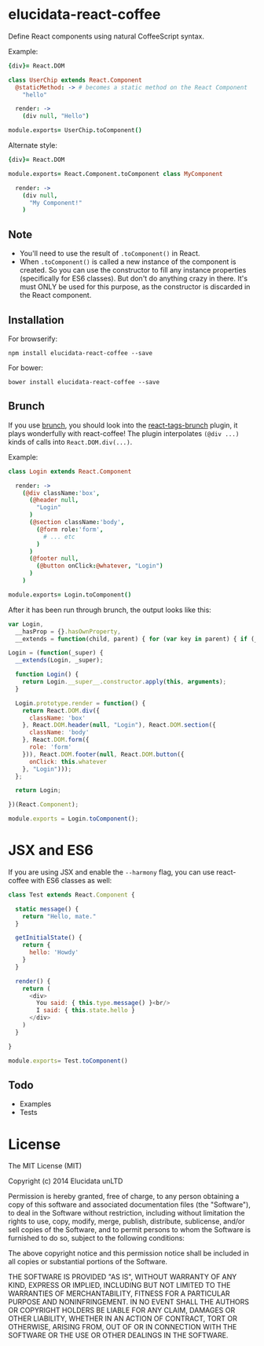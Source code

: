 # elucidata-react-coffee

Define React components using natural CoffeeScript syntax.

Example:

```coffeescript
{div}= React.DOM

class UserChip extends React.Component
  @staticMethod: -> # becomes a static method on the React Component
    "hello"

  render: ->
    (div null, "Hello")

module.exports= UserChip.toComponent()
```

Alternate style:

```coffeescript
{div}= React.DOM

module.exports= React.Component.toComponent class MyComponent

  render: ->
    (div null,
      "My Component!"
    )
```

## Note

* You'll need to use the result of `.toComponent()` in React.
* When `.toComponent()` is called a new instance of the component is created.
  So you can use the constructor to fill any instance properties (specifically
  for ES6 classes). But don't do anything crazy in there. It's must ONLY be
  used for this purpose, as the constructor is discarded in the React component.

## Installation

For browserify:

    npm install elucidata-react-coffee --save

For bower:

    bower install elucidata-react-coffee --save


## Brunch

If you use [brunch](http://brunch.io), you should look into
the [react-tags-brunch](https://github.com/elucidata/react-tags-brunch)
plugin, it plays wonderfully with react-coffee! The plugin
interpolates `(@div ...)` kinds of calls into `React.DOM.div(...)`. 

Example:

```coffeescript
class Login extends React.Component

  render: ->
    (@div className:'box',
      (@header null,
        "Login"
      )
      (@section className:'body',
        (@form role:'form',
          # ... etc
        )
      )
      (@footer null,
        (@button onClick:@whatever, "Login")
      )
    )

module.exports= Login.toComponent()
```

After it has been run through brunch, the output looks like this:

```javascript
var Login,
  __hasProp = {}.hasOwnProperty,
  __extends = function(child, parent) { for (var key in parent) { if (__hasProp.call(parent, key)) child[key] = parent[key]; } function ctor() { this.constructor = child; } ctor.prototype = parent.prototype; child.prototype = new ctor(); child.__super__ = parent.prototype; return child; };

Login = (function(_super) {
  __extends(Login, _super);

  function Login() {
    return Login.__super__.constructor.apply(this, arguments);
  }

  Login.prototype.render = function() {
    return React.DOM.div({
      className: 'box'
    }, React.DOM.header(null, "Login"), React.DOM.section({
      className: 'body'
    }, React.DOM.form({
      role: 'form'
    })), React.DOM.footer(null, React.DOM.button({
      onClick: this.whatever
    }, "Login")));
  };

  return Login;

})(React.Component);

module.exports = Login.toComponent();
```

# JSX and ES6

If you are using JSX and enable the `--harmony` flag, you can use react-coffee
with ES6 classes as well:

```javascript
class Test extends React.Component {

  static message() {
    return "Hello, mate."
  }

  getInitialState() {
    return {
      hello: 'Howdy'
    }
  }

  render() {
    return (
      <div>
        You said: { this.type.message() }<br/>
        I said: { this.state.hello }
      </div>
    )
  }

}

module.exports= Test.toComponent()
```

## Todo

- Examples
- Tests

# License

The MIT License (MIT)

Copyright (c) 2014 Elucidata unLTD

Permission is hereby granted, free of charge, to any person obtaining a copy
of this software and associated documentation files (the "Software"), to deal
in the Software without restriction, including without limitation the rights
to use, copy, modify, merge, publish, distribute, sublicense, and/or sell
copies of the Software, and to permit persons to whom the Software is
furnished to do so, subject to the following conditions:

The above copyright notice and this permission notice shall be included in all
copies or substantial portions of the Software.

THE SOFTWARE IS PROVIDED "AS IS", WITHOUT WARRANTY OF ANY KIND, EXPRESS OR
IMPLIED, INCLUDING BUT NOT LIMITED TO THE WARRANTIES OF MERCHANTABILITY,
FITNESS FOR A PARTICULAR PURPOSE AND NONINFRINGEMENT. IN NO EVENT SHALL THE
AUTHORS OR COPYRIGHT HOLDERS BE LIABLE FOR ANY CLAIM, DAMAGES OR OTHER
LIABILITY, WHETHER IN AN ACTION OF CONTRACT, TORT OR OTHERWISE, ARISING FROM,
OUT OF OR IN CONNECTION WITH THE SOFTWARE OR THE USE OR OTHER DEALINGS IN THE
SOFTWARE.

